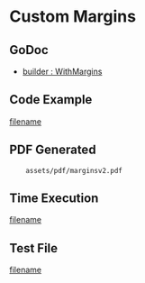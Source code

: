 # Custom Margins

## GoDoc
* [builder : WithMargins](https://pkg.go.dev/github.com/chioshinu/maroto/v2/pkg/config#CfgBuilder.WithMargins)

## Code Example
[filename](../../assets/examples/margins/v2/main.go ':include :type=code')

## PDF Generated
```pdf
	assets/pdf/marginsv2.pdf
```

## Time Execution
[filename](../../assets/text/marginsv2.txt  ':include :type=code')

## Test File
[filename](https://raw.githubusercontent.com/johnfercher/maroto/master/test/maroto/examples/margins.json  ':include :type=code')